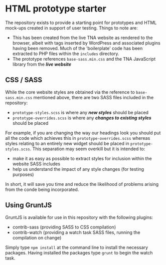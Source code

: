 # HTML prototype starter 

The repository exists to provide a starting point for prototypes and HTML mock-ups created in support of user testing. Things to note are: 

* This has been created from the live TNA website as rendered to the browser, albeit with tags inserted by WordPress and associated plugins having been removed. Much of the 'boilerplate' code has been extracted to PHP files within the ```includes``` directory. 
* The prototype references ```base-sass.min.css``` and the TNA JavaScript library from the ***live website***

## CSS / SASS

While the core website styles are obtained via the reference to ```base-sass.min.css``` mentioned above, there are two SASS files included in the repository: 

* ```prototype-styles.scss``` is where any ***new styles*** should be placed
* ```prototype-overrides.scss``` is where any ***changes to existing styles*** should be placed

For example, if you are changing the way our headings look you should put all the code which achieves this in ```prototype-overrides.scss``` whereas styles relating to an entirely new widget should be placed in ```prototype-styles.scss```. This separation may seem overkill but it is intended to:

* make it as easy as possible to extract styles for inclusion within the website SASS includes
* help us understand the impact of any style changes (for testing purposes)

In short, it will save you time and reduce the likelihood of problems arising from the conde being incorporated. 

## Using GruntJS

GruntJS is available for use in this repository with the following plugins:

* contrib-sass (providing SASS to CSS compilation) 
* contrib-watch (providing a watch task SASS files, running the compilation on change) 

Simply type ```npm install``` at the command line to install the necessary packages. Having installed the packages type ```grunt``` to begin the watch task.  

